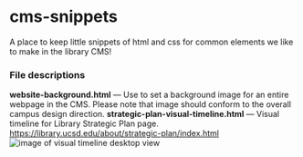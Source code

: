 # cms-snippets
A place to keep little snippets of html and css for common elements we like to make in the library CMS!

### File descriptions
**website-background.html** — Use to set a background image for an entire webpage in the CMS. Please note that image should conform to the overall campus design direction.
**strategic-plan-visual-timeline.html** — Visual timeline for Library Strategic Plan page. https://library.ucsd.edu/about/strategic-plan/index.html
![image of visual timeline desktop view](https://github.com/ucsdlib/cms-snippets/tree/main/assets/visual-timeline-desktop.png)
